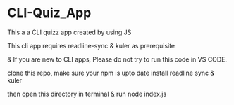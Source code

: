 # CLI-Quiz_App
This a a CLI quizz app created by using JS

This  cli app requires readline-sync & kuler as prerequisite


& If you are new to CLI apps, Please do not try to run this code in VS CODE. 

clone this repo, 
make sure your npm is upto date
install readline sync & kuler

then open this directory in terminal & run node index.js

